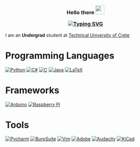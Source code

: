 <h3 align="center">
  Hello there
  <img src="https://media.giphy.com/media/hvRJCLFzcasrR4ia7z/giphy.gif" width="28">
  
[![Typing SVG](https://readme-typing-svg.herokuapp.com?color=%2336BCF7&center=true&lines=I'm+Dimitris;CTF's;Open+Source;Tinkering)](https://git.io/typing-svg)
</h3>

I am an **Undergrad** student at [Technical University of Crete](www.tuc.gr)

# Programming Languages
<p>
  <a href="#"><img alt="Python" src="https://img.shields.io/badge/Python-14354C.svg?logo=python&logoColor=white"></a>
  <a href="#"><img alt="C#" src="https://custom-icon-badges.herokuapp.com/badge/C%23-68217A.svg?logo=cs2&logoColor=white"></a>
  <a href="#"><img alt="C" src="https://custom-icon-badges.herokuapp.com/badge/C-03599C.svg?logo=c-in-hexagon&logoColor=white"></a>
  <a href="#"><img alt="Java" src="https://custom-icon-badges.herokuapp.com/badge/Java-white.svg?logo=java&logoColor=03599C"></a>
  <a href="#"><img alt="LaTeX" src="https://img.shields.io/badge/LaTeX-008080.svg?logo=LaTeX&logoColor=white"></a>
</p>

# Frameworks
<p>
<a href="#"><img alt="Arduino" src="https://img.shields.io/badge/-Arduino-00979D?logo=Arduino&logoColor=white"></a>
<a href="#"><img alt="Raspberry Pi" src="https://img.shields.io/badge/-Raspberry%20Pi-b2212c?logo=RaspberryPi&logoColor=white"></a>
</p>

# Tools
<p>
<a href="#"><img alt="Pycharm" src="https://img.shields.io/badge/-PyCharm-213123?logo=pycharm&logoColor=fcdd00"></a>
<a href="#"><img alt="BurpSuite" src="https://custom-icon-badges.herokuapp.com/badge/BurpSuite-ff6600.svg?logo=burpsuite&logoColor=03599C"></a>
<a href="#"><img alt="Vim" src="https://img.shields.io/badge/-Vim-004d1a?logo=vim&logoColor=white"></a>
<a href="#"><img alt="Adobe" src="https://img.shields.io/badge/Adobe-FF0000.svg?logo=adobe&logoColor=white"></a>
<a href="#"><img alt="Audacity" src="https://img.shields.io/badge/-Audacity-0000CC?logo=audacity&logoColor=white"></a>
<a href="#"><img alt="KiCad" src="https://img.shields.io/badge/-KiCad-3350bb?logo=kicad&logoColor=white"></a>
</p>
